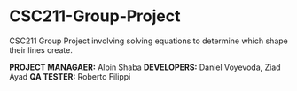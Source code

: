 # CSC211-Group-Project

CSC211 Group Project involving solving equations to determine which shape their lines create.

**PROJECT MANAGAER:** Albin Shaba
**DEVELOPERS:** Daniel Voyevoda, Ziad Ayad
**QA TESTER:** Roberto Filippi
